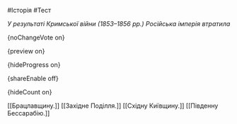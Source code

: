 #Історія #Тест

*У результаті Кримської війни (1853–1856 рр.) Російська імперія втратила*

{noChangeVote on}

{preview on}

{hideProgress on}

{shareEnable off}

{hideCount on}

[[Брацлавщину.]]
[[Західне Поділля.]]
[[Східну Київщину.]]
[[Південну Бессарабію.]]
